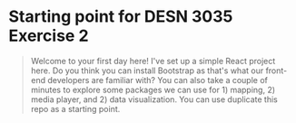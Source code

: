 # Starting point for DESN 3035 Exercise 2

> Welcome to your first day here!
> I've set up a simple React project here. Do you think you can install Bootstrap as that's what our front-end developers are familiar with?
> You can also take a couple of minutes to explore some packages we can use for 1) mapping, 2) media player, and 2) data visualization.
> You can use duplicate this repo as a starting point.
<!-- npm i bootstrap -->
<!-- npm install react-player -->
<!-- npm install recharts -->

